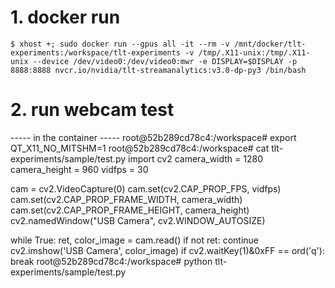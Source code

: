 
# 1. docker run
```
$ xhost +; sudo docker run --gpus all -it --rm -v /mnt/docker/tlt-experiments:/workspace/tlt-experiments -v /tmp/.X11-unix:/tmp/.X11-unix --device /dev/video0:/dev/video0:mwr -e DISPLAY=$DISPLAY -p 8888:8888 nvcr.io/nvidia/tlt-streamanalytics:v3.0-dp-py3 /bin/bash
```

# 2. run webcam test
----- in the container -----
root@52b289cd78c4:/workspace# export QT_X11_NO_MITSHM=1
root@52b289cd78c4:/workspace# cat tlt-experiments/sample/test.py 
import cv2
camera_width = 1280
camera_height = 960
vidfps = 30

cam = cv2.VideoCapture(0)
cam.set(cv2.CAP_PROP_FPS, vidfps)
cam.set(cv2.CAP_PROP_FRAME_WIDTH, camera_width)
cam.set(cv2.CAP_PROP_FRAME_HEIGHT, camera_height)
cv2.namedWindow("USB Camera", cv2.WINDOW_AUTOSIZE)

while True:
    ret, color_image = cam.read()
    if not ret:
        continue
    cv2.imshow('USB Camera', color_image)
    if cv2.waitKey(1)&0xFF == ord('q'):
        break
root@52b289cd78c4:/workspace# python tlt-experiments/sample/test.py 

```
